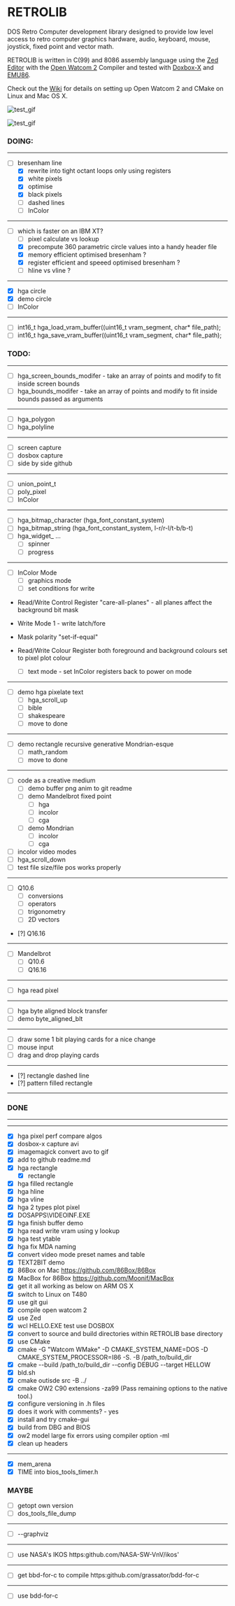 # RETROLIB
DOS Retro Computer development library designed to provide low level access to retro computer graphics hardware, audio, keyboard, mouse, joystick, fixed point and vector math.

RETROLIB is written in C(99) and 8086 assembly language using the [Zed Editor](https://zed.dev/) with the [Open Watcom 2](https://open-watcom.github.io/) Compiler and tested with [Doxbox-X](https://dosbox-x.com/) and [EMU86](https://gcallah.github.io/Emu86/index.html).

Check out the [Wiki](https://github.com/ifknot/RETROLIB/wiki) for details on setting up Open Watcom 2 and CMake on Linux and Mac OS X.

![test_gif](https://cldup.com/Tet4aAIutk.gif)

![test_gif](https://cldup.com/Mm6skX4QVR.gif)

### DOING:
---
- [ ] bresenham line
  - [x] rewrite into tight octant loops only using registers 
  - [x] white pixels
  - [x] optimise
  - [x] black pixels
  - [ ] dashed lines
  - [ ] InColor
---
- [ ] which is faster on an IBM XT?
  - [ ] pixel calculate vs lookup
  - [x] precompute 360 parametric circle values into a handy header file 
  - [x] memory efficient optimised bresenham ?
  - [x] register efficient and speeed optimised bresenham ?
  - [ ] hline vs vline ?
---
- [x] hga circle
- [x] demo circle
- [ ] InColor
---
- [ ] int16_t hga_load_vram_buffer((uint16_t vram_segment, char* file_path);
- [ ] int16_t hga_save_vram_buffer((uint16_t vram_segment, char* file_path);

### TODO:
---
- [ ] hga_screen_bounds_modifer - take an array of points and modify to fit inside screen bounds
- [ ] hga_bounds_modifer - take an array of points and modify to fit inside bounds passed as arguments
---
- [ ] hga_polygon
- [ ] hga_polyline
---
- [ ] screen capture
- [ ] dosbox capture
- [ ] side by side github
---
- [ ] union_point_t
- [ ] poly_pixel
- [ ] InColor
---
- [ ] hga_bitmap_character (hga_font_constant_system)
- [ ] hga_bitmap_string (hga_font_constant_system, l-r/r-l/t-b/b-t)
- [ ] hga_widget_ ...
  - [ ] spinner
  - [ ] progress 
--- 
- [ ] InColor Mode
  - [ ] graphics mode
  - [ ] set conditions for write
+ Read/Write Control Register "care-all-planes" - all planes affect the background bit mask
+ Write Mode 1 - write latch/fore
+ Mask polarity "set-if-equal"
+ Read/Write Colour Register both foreground and background colours set to pixel plot colour

  - [ ] text mode - set InColor registers back to power on mode 
---
- [ ] demo hga pixelate text
  - [ ] hga_scroll_up
  - [ ] bible
  - [ ] shakespeare
  - [ ] move to done
---
- [ ] demo rectangle recursive generative Mondrian-esque
  - [ ] math_random
  - [ ] move to done
---
- [ ] code as a creative medium
  - [ ] demo buffer png anim to git readme
  - [ ] demo Mandelbrot fixed point
    - [ ] hga
    - [ ] incolor
    - [ ] cga
  - [ ] demo Mondrian
    - [ ] incolor
    - [ ] cga
- [ ] incolor video modes
- [ ] hga_scroll_down
- [ ] test file size/file pos works properly
---
- [ ] Q10.6
  - [ ] conversions
  - [ ] operators
  - [ ] trigonometry
  - [ ] 2D vectors
- [?] Q16.16
---
- [ ] Mandelbrot
  - [ ] Q10.6
  - [ ] Q16.16
---
- [ ] hga read pixel
---
- [ ] hga byte aligned block transfer
- [ ] demo byte_aligned_blt
---
- [ ] draw some 1 bit playing cards for a nice change
- [ ] mouse input
- [ ] drag and drop playing cards
---
- [?] rectangle dashed line
- [?] pattern filled rectangle
---
### DONE
---
---
- [x] hga pixel perf compare algos
- [x] dosbox-x capture avi
- [x] imagemagick convert avo to gif
- [x] add to github readme.md
- [x] hga rectangle
  - [x] rectangle
- [x] hga filled rectangle
- [x] hga hline
- [x] hga vline
- [x] hga 2 types plot pixel
- [x] DOSAPPS\VIDEOINF.EXE
- [x] hga finish buffer demo
- [x] hga read write vram using y lookup
- [x] hga test ytable
- [x] hga fix MDA naming
- [X] convert video mode preset names and table
- [x] TEXT2BIT demo
- [x] 86Box on Mac https://github.com/86Box/86Box
- [x] MacBox for 86Box https://github.com/Moonif/MacBox
- [x] get it all working as below on ARM OS X
- [x] switch to Linux on T480
- [x] use git gui
- [x] compile open watcom 2
- [x] use Zed
- [x] wcl HELLO.EXE test use DOSBOX
- [x] convert to source and build directories within RETROLIB base directory
- [x] use CMake
- [x] cmake -G "Watcom WMake" -D CMAKE_SYSTEM_NAME=DOS -D CMAKE_SYSTEM_PROCESSOR=I86 -S. -B /path_to/build_dir
- [x] cmake --build /path_to/build_dir --config DEBUG --target HELLOW
- [x] bld.sh
- [x] cmake outisde src -B ../
- [x] cmake OW2 C90 extensions -za99 (Pass remaining options to the native tool.)
- [x] configure versioning in .h files
- [x] does it work with comments? - yes
- [x] install and try cmake-gui
- [x] build from DBG and BIOS
- [x] ow2 model large fix errors using compiler option -ml
- [x] clean up headers

---
- [x] mem_arena
- [x] TIME into bios_tools_timer.h

### MAYBE

- [ ] getopt own version
- [ ] dos_tools_file_dump
---
- [ ] --graphviz

---
- [ ] use NASA's IKOS https:github.com/NASA-SW-VnV/ikos'

---
- [ ] get bbd-for-c to compile https:github.com/grassator/bdd-for-c

---
- [ ] use bdd-for-c
